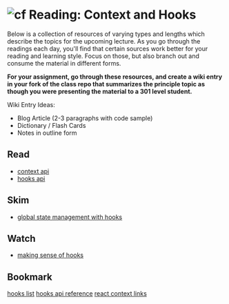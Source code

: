 ![cf](http://i.imgur.com/7v5ASc8.png) Reading: Context and Hooks
================================================================

Below is a collection of resources of varying types and lengths which describe the topics for the upcoming lecture.  As you go through the readings each day, you'll find that certain sources work better for your reading and learning style. Focus on those, but also branch out and consume the material in different forms.

**For your assignment, go through these resources, and create a wiki entry in your fork of the class repo that summarizes the principle topic as though you were presenting the material to a 301 level student.**

Wiki Entry Ideas:
* Blog Article (2-3 paragraphs with code sample)
* Dictionary / Flash Cards
* Notes in outline form

## Read
* [context api](https://reactjs.org/docs/context.html)
* [hooks api](https://reactjs.org/docs/hooks-overview.html)

## Skim
* [global state management with hooks](https://blog.usejournal.com/global-state-management-with-react-hooks-5e453468c5bf)

## Watch
* [making sense of hooks](https://medium.com/@dan_abramov/making-sense-of-react-hooks-fdbde8803889)

## Bookmark
[hooks list](https://github.com/rehooks/awesome-react-hooks)
[hooks api reference](https://reactjs.org/docs/hooks-reference.html)
[react context links](https://github.com/diegohaz/awesome-react-context)


